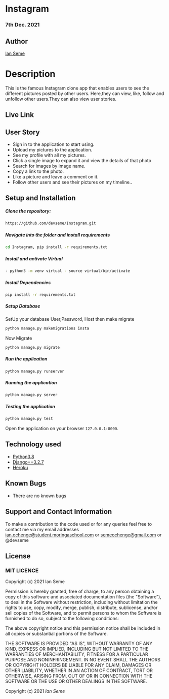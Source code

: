 # Instagram
### 7th Dec. 2021
## Author 
[Ian Seme](https://github.com/devseme)
# Description 
This is the famous Instagram clone app that enables users to see the different pictures posted by other users. Here,they can view, like, follow and unfollow other users.They can also view user stories.
##  Live Link 
 

## User Story 
* Sign in to the application to start using.
* Upload my pictures to the application.
* See my profile with all my pictures.
* Click a single image to expand it and view the details of that photo
* Search for images by image name.
* Copy a link to the photo.
* Like a picture and leave a comment on it.
* Follow other users and see their pictures on my timeline..


## Setup and Installation 
##### Clone the repository: 
 ```bash
https://github.com/devseme/Instagram.git
```
##### Navigate into the folder and install requirements 
 ```bash
cd Instagram, pip install -r requirements.txt
```
##### Install and activate Virtual 
 ```bash
- python3 -m venv virtual - source virtual/bin/activate
```
##### Install Dependencies 
 ```bash
 pip install -r requirements.txt
```
##### Setup Database 
  SetUp your database User,Password, Host then make migrate
 ```bash
python manage.py makemigrations insta
 ```
 Now Migrate
 ```bash
 python manage.py migrate
```
##### Run the application 
 ```bash
 python manage.py runserver
```
##### Running the application 
 ```bash
 python manage.py server
```
##### Testing the application 
 ```bash
 python manage.py test
```
Open the application on your browser `127.0.0.1:8000`.
## Technology used 
* [Python3.8](https://www.python.org/)
* [Django==3.2.7](https://docs.djangoproject.com/en/2.2/)
* [Heroku](https://heroku.com)
## Known Bugs 
* There are no known bugs
## Support and Contact Information
To make a contribution to the code used or for any queries feel free to contact me via my email addresses ian.ochenge@student.moringaschool.com or semeochenge@gmail.com or @devseme
## License
### MIT LICENCE
Copyright (c) 2021 Ian Seme

Permission is hereby granted, free of charge, to any person obtaining a copy
of this software and associated documentation files (the "Software"), to deal
in the Software without restriction, including without limitation the rights
to use, copy, modify, merge, publish, distribute, sublicense, and/or sell
copies of the Software, and to permit persons to whom the Software is
furnished to do so, subject to the following conditions:

The above copyright notice and this permission notice shall be included in all
copies or substantial portions of the Software.

THE SOFTWARE IS PROVIDED "AS IS", WITHOUT WARRANTY OF ANY KIND, EXPRESS OR
IMPLIED, INCLUDING BUT NOT LIMITED TO THE WARRANTIES OF MERCHANTABILITY,
FITNESS FOR A PARTICULAR PURPOSE AND NONINFRINGEMENT. IN NO EVENT SHALL THE
AUTHORS OR COPYRIGHT HOLDERS BE LIABLE FOR ANY CLAIM, DAMAGES OR OTHER
LIABILITY, WHETHER IN AN ACTION OF CONTRACT, TORT OR OTHERWISE, ARISING FROM,
OUT OF OR IN CONNECTION WITH THE SOFTWARE OR THE USE OR OTHER DEALINGS IN THE
SOFTWARE.


Copyright (c) 2021 *Ian Seme*


